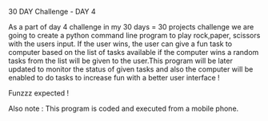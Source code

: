 30 DAY Challenge - DAY 4

As a part of day 4 challenge in my 30 days = 30 projects challenge 
we are going to create a python command line program to play rock,paper, scissors with the users 
input. If the user wins, the user can give a fun task to computer based on the list of tasks available 
if the computer wins a random tasks from the list will be given to the user.This program will be later updated to monitor the status of 
given tasks and also the computer will be enabled to do tasks to increase fun with a better user interface !

 Funzzz expected ! 

Also note : This program is coded and executed from a mobile phone.